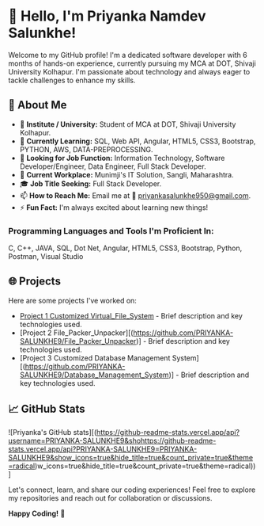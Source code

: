 
# 👋 Hello, I'm Priyanka Namdev Salunkhe!


Welcome to my GitHub profile! I'm a dedicated software developer with 6 months of hands-on experience, currently pursuing my MCA at DOT, Shivaji University Kolhapur. I'm passionate about technology and always eager to tackle challenges to enhance my skills.

## 🚀 About Me

- 🔭 **Institute / University:** Student of MCA at DOT, Shivaji University Kolhapur.
- 🌱 **Currently Learning:** SQL, Web API, Angular, HTML5, CSS3, Bootstrap, PYTHON, AWS, DATA-PREPROCESSING.
- 💬 **Looking for Job Function:** Information Technology, Software Developer/Engineer, Data Engineer, Full Stack Developer.
- 🏢 **Current Workplace:** Munimji's IT Solution, Sangli, Maharashtra.
- 🎓 **Job Title Seeking:** Full Stack Developer.
- 📫 **How to Reach Me:** Email me at 📧 priyankasalunkhe950@gmail.com.
- ⚡ **Fun Fact:** I'm always excited about learning new things!

### Programming Languages and Tools I'm Proficient In:

C, C++, JAVA, SQL, Dot Net, Angular, HTML5, CSS3, Bootstrap, Python, Postman, Visual Studio


## 🌐 Projects

Here are some projects I've worked on:

- [Project 1 Customized Virtual_File_System](https://github.com/PRIYANKA-SALUNKHE9/Virtual_File_System) - Brief description and key technologies used.
- [Project 2 File_Packer_Unpacker][(https://github.com/PRIYANKA-SALUNKHE9/File_Packer_Unpacker)] - Brief description and key technologies used.
- [Project 3 Customized Database Management System][(https://github.com/PRIYANKA-SALUNKHE9/Database_Management_System)] - Brief description and key technologies used.

## 📈 GitHub Stats

![Priyanka's GitHub stats][(https://github-readme-stats.vercel.app/api?username=PRIYANKA-SALUNKHE9&shohttps://github-readme-stats.vercel.app/api?PRIYANKA-SALUNKHE9=PRIYANKA-SALUNKHE9&show_icons=true&hide_title=true&count_private=true&theme=radical)w_icons=true&hide_title=true&count_private=true&theme=radical))]

Let's connect, learn, and share our coding experiences! Feel free to explore my repositories and reach out for collaboration or discussions.

**Happy Coding!** 🚀
